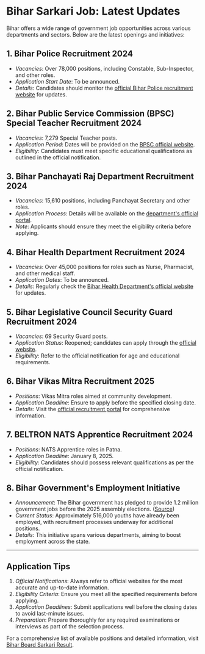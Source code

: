 # Bihar Sarkari Job: Latest Updates

Bihar offers a wide range of government job opportunities across various departments and sectors. Below are the latest openings and initiatives:

## 1. Bihar Police Recruitment 2024
- *Vacancies*: Over 78,000 positions, including Constable, Sub-Inspector, and other roles.
- *Application Start Date*: To be announced.
- *Details*: Candidates should monitor the [official Bihar Police recruitment website](https://biharboardsarkariresult.com) for updates.

## 2. Bihar Public Service Commission (BPSC) Special Teacher Recruitment 2024
- *Vacancies*: 7,279 Special Teacher posts.
- *Application Period*: Dates will be provided on the [BPSC official website](https://biharboardsarkariresult.com).
- *Eligibility*: Candidates must meet specific educational qualifications as outlined in the official notification.

## 3. Bihar Panchayati Raj Department Recruitment 2024
- *Vacancies*: 15,610 positions, including Panchayat Secretary and other roles.
- *Application Process*: Details will be available on the [department's official portal](https://biharboardsarkariresult.com).
- *Note*: Applicants should ensure they meet the eligibility criteria before applying.

## 4. Bihar Health Department Recruitment 2024
- *Vacancies*: Over 45,000 positions for roles such as Nurse, Pharmacist, and other medical staff.
- *Application Dates*: To be announced.
- *Details*: Regularly check the [Bihar Health Department's official website](https://biharboardsarkariresult.com) for updates.

## 5. Bihar Legislative Council Security Guard Recruitment 2024
- *Vacancies*: 69 Security Guard posts.
- *Application Status*: Reopened; candidates can apply through the [official website](https://biharboardsarkariresult.com).
- *Eligibility*: Refer to the official notification for age and educational requirements.

## 6. Bihar Vikas Mitra Recruitment 2025
- *Positions*: Vikas Mitra roles aimed at community development.
- *Application Deadline*: Ensure to apply before the specified closing date.
- *Details*: Visit the [official recruitment portal](https://biharboardsarkariresult.com) for comprehensive information.

## 7. BELTRON NATS Apprentice Recruitment 2024
- *Positions*: NATS Apprentice roles in Patna.
- *Application Deadline*: January 8, 2025.
- *Eligibility*: Candidates should possess relevant qualifications as per the official notification.

## 8. Bihar Government's Employment Initiative
- *Announcement*: The Bihar government has pledged to provide 1.2 million government jobs before the 2025 assembly elections. ([Source](https://biharboardsarkariresult.com))
- *Current Status*: Approximately 516,000 youths have already been employed, with recruitment processes underway for additional positions.
- *Details*: This initiative spans various departments, aiming to boost employment across the state.

---

## Application Tips
1. *Official Notifications*: Always refer to official websites for the most accurate and up-to-date information.
2. *Eligibility Criteria*: Ensure you meet all the specified requirements before applying.
3. *Application Deadlines*: Submit applications well before the closing dates to avoid last-minute issues.
4. *Preparation*: Prepare thoroughly for any required examinations or interviews as part of the selection process.

For a comprehensive list of available positions and detailed information, visit [Bihar Board Sarkari Result](https://biharboardsarkariresult.com).
